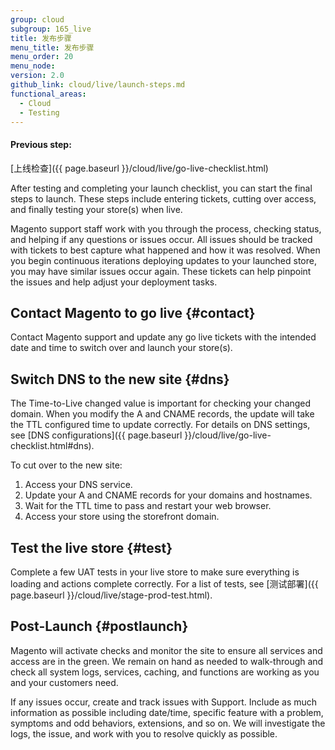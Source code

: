 ```yaml
---
group: cloud
subgroup: 165_live
title: 发布步骤
menu_title: 发布步骤
menu_order: 20
menu_node:
version: 2.0
github_link: cloud/live/launch-steps.md
functional_areas:
  - Cloud
  - Testing
---
```


#### Previous step:
[上线检查]({{ page.baseurl }}/cloud/live/go-live-checklist.html)

After testing and completing your launch checklist, you can start the final steps to launch. These steps include entering tickets, cutting over access, and finally testing your store(s) when live.

Magento support staff work with you through the process, checking status, and helping if any questions or issues occur. All issues should be tracked with tickets to best capture what happened and how it was resolved. When you begin continuous iterations deploying updates to your launched store, you may have similar issues occur again. These tickets can help pinpoint the issues and help adjust your deployment tasks.

## Contact Magento to go live {#contact}
Contact Magento support and update any go live tickets with the intended date and time to switch over and launch your store(s).

## Switch DNS to the new site {#dns}
The Time-to-Live changed value is important for checking your changed domain. When you modify the A and CNAME records, the update will take the TTL configured time to update correctly. For details on DNS settings, see [DNS configurations]({{ page.baseurl }}/cloud/live/go-live-checklist.html#dns).

To cut over to the new site:

1. Access your DNS service.
2. Update your A and CNAME records for your domains and hostnames.
3. Wait for the TTL time to pass and restart your web browser.
4. Access your store using the storefront domain.

## Test the live store {#test}
Complete a few UAT tests in your live store to make sure everything is loading and actions complete correctly. For a list of tests, see [测试部署]({{ page.baseurl }}/cloud/live/stage-prod-test.html).

## Post-Launch {#postlaunch}
Magento will activate checks and monitor the site to ensure all services and access are in the green. We remain on hand as needed to walk-through and check all system logs, services, caching, and functions are working as you and your customers need.

If any issues occur, create and track issues with Support. Include as much information as possible including date/time, specific feature with a problem, symptoms and odd behaviors, extensions, and so on. We will investigate the logs, the issue, and work with you to resolve quickly as possible.
